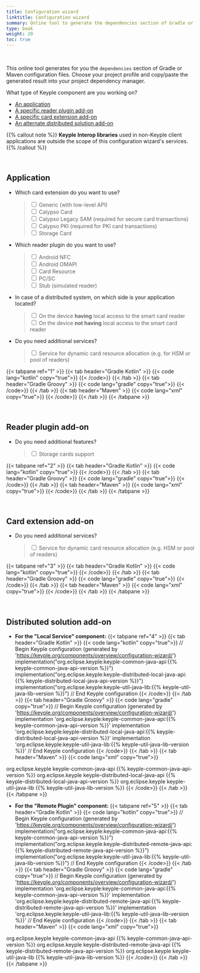 ```yaml
---
title: Configuration wizard
linktitle: Configuration wizard
summary: Online tool to generate the dependencies section of Gradle or Maven configuration files.
type: book
weight: 20
toc: true
---
```


<br>

This online tool generates for you the `dependencies` section of Gradle or Maven configuration files.
Choose your project profile and copy/paste the generated result into your project dependency manager.

What type of Keyple component are you working on?
- [An application](#application)
- [A specific reader plugin add-on](#reader-plugin-add-on)
- [A specific card extension add-on](#card-extension-add-on)
- [An alternate distributed solution add-on](#distributed-solution-add-on)

{{% callout note %}}
**Keyple Interop libraries** used in non-Keyple client applications are outside the scope of this configuration wizard's
services.
{{% /callout %}}

<br>

## Application

- Which card extension do you want to use?
  >  <div>
  >    <input type="checkbox" id="cardGeneric" onclick="javascript:updateAppDependencies(1, this);">
  >    <label for="cardGeneric">Generic (with low-level API)</label>
  >  </div>
  >  <div>
  >    <input type="checkbox" id="cardCalypso" onclick="javascript:updateAppDependencies(1, this);">
  >    <label for="cardCalypso">Calypso Card</label>
  >  </div>
  >  <div>
  >    <input type="checkbox" id="cardCalypsoLegacySam" onclick="javascript:updateAppDependencies(1, this);">
  >    <label for="cardCalypsoLegacySam">Calypso Legacy SAM (required for secure card transactions)</label>
  >  </div>
  >  <div>
  >    <input type="checkbox" id="cardCalypsoPki" onclick="javascript:updateAppDependencies(1, this);">
  >    <label for="cardCalypsoPki">Calypso PKI (required for PKI card transactions)</label>
  >  </div>
  >  <div>
  >    <input type="checkbox" id="cardStorageCard" onclick="javascript:updateAppDependencies(1, this);">
  >    <label for="cardStorageCard">Storage Card</label>
  >  </div>

- Which reader plugin do you want to use?
  >  <div>
  >    <input type="checkbox" id="pluginAndroidNfc" onclick="javascript:updateAppDependencies(1, this);">
  >    <label for="pluginAndroidNfc">Android NFC</label>
  >  </div>
  >  <div>
  >    <input type="checkbox" id="pluginAndroidOmapi" onclick="javascript:updateAppDependencies(1, this);">
  >    <label for="pluginAndroidOmapi">Android OMAPI</label>
  >  </div>
  >  <div>
  >    <input type="checkbox" id="pluginCardResource" onclick="javascript:updateAppDependencies(1, this);">
  >    <label for="pluginCardResource">Card Resource</label>
  >  </div>
  >  <div>
  >    <input type="checkbox" id="pluginPcsc" onclick="javascript:updateAppDependencies(1, this);">
  >    <label for="pluginPcsc">PC/SC</label>
  >  </div>
  >  <div>
  >    <input type="checkbox" id="pluginStub" onclick="javascript:updateAppDependencies(1, this);">
  >    <label for="pluginStub">Stub (simulated reader)</label>
  >  </div>

- In case of a distributed system, on which side is your application located?
  >  <div>
  >    <input type="checkbox" id="distributedLocal" onclick="javascript:updateAppDependencies(1, this);">
  >    <label for="distributedLocal">On the device <strong>having</strong> local access to the smart card reader</label>
  >  </div>
  >  <div>
  >    <input type="checkbox" id="distributedRemote" onclick="javascript:updateAppDependencies(1, this);">
  >    <label for="distributedRemote">On the device <strong>not having</strong> local access to the smart card reader</label>
  >  </div>

- Do you need additional services?
  >  <div>
  >    <input type="checkbox" id="serviceResource" onclick="javascript:updateAppDependencies(1, this);">
  >    <label for="serviceResource">Service for dynamic card resource allocation (e.g. for HSM or pool of readers)</label>
  >  </div>

{{< tabpane ref="1" >}}
{{< tab header="Gradle Kotlin" >}}
{{< code lang="kotlin" copy="true">}}
{{< /code>}}
{{< /tab >}}
{{< tab header="Gradle Groovy" >}}
{{< code lang="gradle" copy="true">}}
{{< /code>}}
{{< /tab >}}
{{< tab header="Maven" >}}
{{< code lang="xml" copy="true">}}
{{< /code>}}
{{< /tab >}}
{{< /tabpane >}}

<br>

## Reader plugin add-on

- Do you need additional features?
  >  <div>
  >    <input type="checkbox" id="pluginStorageCard" onclick="javascript:updatePluginDependencies(2, this);">
  >    <label for="pluginStorageCard">Storage cards support</label>
  >  </div>

{{< tabpane ref="2" >}}
{{< tab header="Gradle Kotlin" >}}
{{< code lang="kotlin" copy="true">}}
{{< /code>}}
{{< /tab >}}
{{< tab header="Gradle Groovy" >}}
{{< code lang="gradle" copy="true">}}
{{< /code>}}
{{< /tab >}}
{{< tab header="Maven" >}}
{{< code lang="xml" copy="true">}}
{{< /code>}}
{{< /tab >}}
{{< /tabpane >}}

<br>

## Card extension add-on

- Do you need additional services?
  >  <div>
  >    <input type="checkbox" id="cardServiceResource" onclick="javascript:updateCardDependencies(3, this);">
  >    <label for="cardServiceResource">Service for dynamic card resource allocation (e.g. HSM or pool of readers)</label>
  >  </div>

{{< tabpane ref="3" >}}
{{< tab header="Gradle Kotlin" >}}
{{< code lang="kotlin" copy="true">}}
{{< /code>}}
{{< /tab >}}
{{< tab header="Gradle Groovy" >}}
{{< code lang="gradle" copy="true">}}
{{< /code>}}
{{< /tab >}}
{{< tab header="Maven" >}}
{{< code lang="xml" copy="true">}}
{{< /code>}}
{{< /tab >}}
{{< /tabpane >}}

<br>

## Distributed solution add-on

- **For the "Local Service" component:**
{{< tabpane ref="4" >}}
{{< tab header="Gradle Kotlin" >}}
{{< code lang="kotlin" copy="true">}}
// Begin Keyple configuration (generated by 'https://keyple.org/components/overview/configuration-wizard/')
implementation("org.eclipse.keyple:keyple-common-java-api:{{% keyple-common-java-api-version %}}")
implementation("org.eclipse.keyple:keyple-distributed-local-java-api:{{% keyple-distributed-local-java-api-version %}}")
implementation("org.eclipse.keyple:keyple-util-java-lib:{{% keyple-util-java-lib-version %}}")
// End Keyple configuration
{{< /code>}}
{{< /tab >}}
{{< tab header="Gradle Groovy" >}}
{{< code lang="gradle" copy="true">}}
// Begin Keyple configuration (generated by 'https://keyple.org/components/overview/configuration-wizard/')
implementation 'org.eclipse.keyple:keyple-common-java-api:{{% keyple-common-java-api-version %}}'
implementation 'org.eclipse.keyple:keyple-distributed-local-java-api:{{% keyple-distributed-local-java-api-version %}}'
implementation 'org.eclipse.keyple:keyple-util-java-lib:{{% keyple-util-java-lib-version %}}'
// End Keyple configuration
{{< /code>}}
{{< /tab >}}
{{< tab header="Maven" >}}
{{< code lang="xml" copy="true">}}
<!-- Begin Keyple configuration (generated by 'https://keyple.org/components/overview/configuration-wizard/') -->
<dependency>
  <groupId>org.eclipse.keyple</groupId>
  <artifactId>keyple-common-java-api</artifactId>
  <version>{{% keyple-common-java-api-version %}}</version>
</dependency>
<dependency>
  <groupId>org.eclipse.keyple</groupId>
  <artifactId>keyple-distributed-local-java-api</artifactId>
  <version>{{% keyple-distributed-local-java-api-version %}}</version>
</dependency>
<dependency>
  <groupId>org.eclipse.keyple</groupId>
  <artifactId>keyple-util-java-lib</artifactId>
  <version>{{% keyple-util-java-lib-version %}}</version>
</dependency>
<!-- End Keyple configuration -->
{{< /code>}}
{{< /tab >}}
{{< /tabpane >}}

- **For the "Remote Plugin" component:**
{{< tabpane ref="5" >}}
{{< tab header="Gradle Kotlin" >}}
{{< code lang="kotlin" copy="true">}}
// Begin Keyple configuration (generated by 'https://keyple.org/components/overview/configuration-wizard/')
implementation("org.eclipse.keyple:keyple-common-java-api:{{% keyple-common-java-api-version %}}")
implementation("org.eclipse.keyple:keyple-distributed-remote-java-api:{{% keyple-distributed-remote-java-api-version %}}")
implementation("org.eclipse.keyple:keyple-util-java-lib:{{% keyple-util-java-lib-version %}}")
// End Keyple configuration
{{< /code>}}
{{< /tab >}}
{{< tab header="Gradle Groovy" >}}
{{< code lang="gradle" copy="true">}}
// Begin Keyple configuration (generated by 'https://keyple.org/components/overview/configuration-wizard/')
implementation 'org.eclipse.keyple:keyple-common-java-api:{{% keyple-common-java-api-version %}}'
implementation 'org.eclipse.keyple:keyple-distributed-remote-java-api:{{% keyple-distributed-remote-java-api-version %}}'
implementation 'org.eclipse.keyple:keyple-util-java-lib:{{% keyple-util-java-lib-version %}}'
// End Keyple configuration
{{< /code>}}
{{< /tab >}}
{{< tab header="Maven" >}}
{{< code lang="xml" copy="true">}}
<!-- Begin Keyple configuration (generated by 'https://keyple.org/components/overview/configuration-wizard/') -->
<dependency>
  <groupId>org.eclipse.keyple</groupId>
  <artifactId>keyple-common-java-api</artifactId>
  <version>{{% keyple-common-java-api-version %}}</version>
</dependency>
<dependency>
  <groupId>org.eclipse.keyple</groupId>
  <artifactId>keyple-distributed-remote-java-api</artifactId>
  <version>{{% keyple-distributed-remote-java-api-version %}}</version>
</dependency>
<dependency>
  <groupId>org.eclipse.keyple</groupId>
  <artifactId>keyple-util-java-lib</artifactId>
  <version>{{% keyple-util-java-lib-version %}}</version>
</dependency>
<!-- End Keyple configuration -->
{{< /code>}}
{{< /tab >}}
{{< /tabpane >}}

<!-- All groovy dependencies -->
<code id="all-groovy-dependencies" style="display:none">
<span id="keyple-java-bom"><span class="line"><span class="cl"><span class="n">implementation platform(</span><span class="s1">'org.eclipse.keyple:keyple-java-bom:{{% keyple-java-bom-version %}}'</span><span class="n">)</span></span></span></span>
<span id="keyple-common-java-api"><span class="line"><span class="cl"><span class="n">implementation</span> <span class="s1">'org.eclipse.keyple:keyple-common-java-api'</span></span></span></span>
<span id="keyple-service-java-lib"><span class="line"><span class="cl"><span class="n">implementation</span> <span class="s1">'org.eclipse.keyple:keyple-service-java-lib'</span></span></span></span>
<span id="keyple-service-resource-java-lib"><span class="line"><span class="cl"><span class="n">implementation</span> <span class="s1">'org.eclipse.keyple:keyple-service-resource-java-lib'</span></span></span></span>
<span id="keyple-util-java-lib"><span class="line"><span class="cl"><span class="n">implementation</span> <span class="s1">'org.eclipse.keyple:keyple-util-java-lib'</span></span></span></span>
<span id="keyple-card-calypso-java-lib"><span class="line"><span class="cl"><span class="n">implementation</span> <span class="s1">'org.eclipse.keyple:keyple-card-calypso-java-lib'</span></span></span></span>
<span id="keyple-card-calypso-crypto-legacysam-java-lib"><span class="line"><span class="cl"><span class="n">implementation</span> <span class="s1">'org.eclipse.keyple:keyple-card-calypso-crypto-legacysam-java-lib'</span></span></span></span>
<span id="keyple-card-calypso-crypto-pki-java-lib"><span class="line"><span class="cl"><span class="n">implementation</span> <span class="s1">'org.eclipse.keyple:keyple-card-calypso-crypto-pki-java-lib'</span></span></span></span>
<span id="keyple-card-generic-java-lib"><span class="line"><span class="cl"><span class="n">implementation</span> <span class="s1">'org.eclipse.keyple:keyple-card-generic-java-lib'</span></span></span></span>
<span id="keyple-distributed-local-java-lib"><span class="line"><span class="cl"><span class="n">implementation</span> <span class="s1">'org.eclipse.keyple:keyple-distributed-local-java-lib'</span></span></span></span>
<span id="keyple-distributed-network-java-lib"><span class="line"><span class="cl"><span class="n">implementation</span> <span class="s1">'org.eclipse.keyple:keyple-distributed-network-java-lib'</span></span></span></span>
<span id="keyple-distributed-remote-java-lib"><span class="line"><span class="cl"><span class="n">implementation</span> <span class="s1">'org.eclipse.keyple:keyple-distributed-remote-java-lib'</span></span></span></span>
<span id="keyple-plugin-java-api"><span class="line"><span class="cl"><span class="n">implementation</span> <span class="s1">'org.eclipse.keyple:keyple-plugin-java-api'</span></span></span></span>
<span id="keyple-plugin-android-nfc-java-lib"><span class="line"><span class="cl"><span class="n">implementation</span> <span class="s1">'org.eclipse.keyple:keyple-plugin-android-nfc-java-lib'</span></span></span></span>
<span id="keyple-plugin-android-omapi-java-lib"><span class="line"><span class="cl"><span class="n">implementation</span> <span class="s1">'org.eclipse.keyple:keyple-plugin-android-omapi-java-lib'</span></span></span></span>
<span id="keyple-plugin-cardresource-java-lib"><span class="line"><span class="cl"><span class="n">implementation</span> <span class="s1">'org.eclipse.keyple:keyple-plugin-cardresource-java-lib'</span></span></span></span>
<span id="keyple-plugin-pcsc-java-lib"><span class="line"><span class="cl"><span class="n">implementation</span> <span class="s1">'org.eclipse.keyple:keyple-plugin-pcsc-java-lib'</span></span></span></span>
<span id="keyple-plugin-stub-java-lib"><span class="line"><span class="cl"><span class="n">implementation</span> <span class="s1">'org.eclipse.keyple:keyple-plugin-stub-java-lib'</span></span></span></span>
<span id="keyple-plugin-storagecard-java-api"><span class="line"><span class="cl"><span class="n">implementation</span> <span class="s1">'org.eclipse.keyple:keyple-plugin-storagecard-java-api'</span></span></span></span>
<span id="keypop-reader-java-api"><span class="line"><span class="cl"><span class="n">implementation</span> <span class="s1">'org.eclipse.keypop:keypop-reader-java-api'</span></span></span></span>
<span id="keypop-card-java-api"><span class="line"><span class="cl"><span class="n">implementation</span> <span class="s1">'org.eclipse.keypop:keypop-card-java-api'</span></span></span></span>
<span id="keypop-calypso-card-java-api"><span class="line"><span class="cl"><span class="n">implementation</span> <span class="s1">'org.eclipse.keypop:keypop-calypso-card-java-api'</span></span></span></span>
<span id="keypop-calypso-crypto-legacysam-java-api"><span class="line"><span class="cl"><span class="n">implementation</span> <span class="s1">'org.eclipse.keypop:keypop-calypso-crypto-legacysam-java-api'</span></span></span></span>
<span id="keypop-storagecard-java-api"><span class="line"><span class="cl"><span class="n">implementation</span> <span class="s1">'org.eclipse.keypop:keypop-storagecard-java-api'</span></span></span></span>

<span id="specific-keyple-common-java-api"><span class="line"><span class="cl"><span class="n">implementation</span> <span class="s1">'org.eclipse.keyple:keyple-common-java-api:{{% keyple-common-java-api-version %}}'</span></span></span></span>
<span id="specific-keyple-service-resource-java-lib"><span class="line"><span class="cl"><span class="n">implementation</span> <span class="s1">'org.eclipse.keyple:keyple-service-resource-java-lib:{{% keyple-service-resource-java-lib-version %}}'</span></span></span></span>
<span id="specific-keyple-util-java-lib"><span class="line"><span class="cl"><span class="n">implementation</span> <span class="s1">'org.eclipse.keyple:keyple-util-java-lib:{{% keyple-util-java-lib-version %}}'</span></span></span></span>
<span id="specific-keyple-plugin-java-api"><span class="line"><span class="cl"><span class="n">implementation</span> <span class="s1">'org.eclipse.keyple:keyple-plugin-java-api:{{% keyple-plugin-java-api-version %}}'</span></span></span></span>
<span id="specific-keyple-plugin-storagecard-java-api"><span class="line"><span class="cl"><span class="n">implementation</span> <span class="s1">'org.eclipse.keyple:keyple-plugin-storagecard-java-api:{{% keyple-plugin-storagecard-java-api-version %}}'</span></span></span></span>
<span id="specific-keypop-reader-java-api"><span class="line"><span class="cl"><span class="n">implementation</span> <span class="s1">'org.eclipse.keypop:keypop-reader-java-api:{{% keypop-reader-java-api-version %}}'</span></span></span></span>
<span id="specific-keypop-card-java-api"><span class="line"><span class="cl"><span class="n">implementation</span> <span class="s1">'org.eclipse.keypop:keypop-card-java-api:{{% keypop-card-java-api-version %}}'</span></span></span></span>
</code>

<!-- All kotlin dependencies -->
<code id="all-kotlin-dependencies" style="display:none">
<span id="keyple-java-bom"><span class="line"><span class="cl"><span class="c1"></span><span class="n">implementation(platform</span>(<span class="s2">"org.eclipse.keyple:keyple-java-bom:{{% keyple-java-bom-version %}}"</span>))</span></span></span>
<span id="keyple-common-java-api"><span class="line"><span class="cl"><span class="c1"></span><span class="n">implementation</span>(<span class="s2">"org.eclipse.keyple:keyple-common-java-api"</span>)</span></span></span>
<span id="keyple-service-java-lib"><span class="line"><span class="cl"><span class="c1"></span><span class="n">implementation</span>(<span class="s2">"org.eclipse.keyple:keyple-service-java-lib"</span>)</span></span></span>
<span id="keyple-service-resource-java-lib"><span class="line"><span class="cl"><span class="c1"></span><span class="n">implementation</span>(<span class="s2">"org.eclipse.keyple:keyple-service-resource-java-lib"</span>)</span></span></span>
<span id="keyple-util-java-lib"><span class="line"><span class="cl"><span class="c1"></span><span class="n">implementation</span>(<span class="s2">"org.eclipse.keyple:keyple-util-java-lib"</span>)</span></span></span>
<span id="keyple-card-calypso-java-lib"><span class="line"><span class="cl"><span class="c1"></span><span class="n">implementation</span>(<span class="s2">"org.eclipse.keyple:keyple-card-calypso-java-lib"</span>)</span></span></span>
<span id="keyple-card-calypso-crypto-legacysam-java-lib"><span class="line"><span class="cl"><span class="c1"></span><span class="n">implementation</span>(<span class="s2">"org.eclipse.keyple:keyple-card-calypso-crypto-legacysam-java-lib"</span>)</span></span></span>
<span id="keyple-card-calypso-crypto-pki-java-lib"><span class="line"><span class="cl"><span class="c1"></span><span class="n">implementation</span>(<span class="s2">"org.eclipse.keyple:keyple-card-calypso-crypto-pki-java-lib"</span>)</span></span></span>
<span id="keyple-card-generic-java-lib"><span class="line"><span class="cl"><span class="c1"></span><span class="n">implementation</span>(<span class="s2">"org.eclipse.keyple:keyple-card-generic-java-lib"</span>)</span></span></span>
<span id="keyple-distributed-local-java-lib"><span class="line"><span class="cl"><span class="c1"></span><span class="n">implementation</span>(<span class="s2">"org.eclipse.keyple:keyple-distributed-local-java-lib"</span>)</span></span></span>
<span id="keyple-distributed-network-java-lib"><span class="line"><span class="cl"><span class="c1"></span><span class="n">implementation</span>(<span class="s2">"org.eclipse.keyple:keyple-distributed-network-java-lib"</span>)</span></span></span>
<span id="keyple-distributed-remote-java-lib"><span class="line"><span class="cl"><span class="c1"></span><span class="n">implementation</span>(<span class="s2">"org.eclipse.keyple:keyple-distributed-remote-java-lib"</span>)</span></span></span>
<span id="keyple-plugin-java-api"><span class="line"><span class="cl"><span class="c1"></span><span class="n">implementation</span>(<span class="s2">"org.eclipse.keyple:keyple-plugin-java-api"</span>)</span></span></span>
<span id="keyple-plugin-android-nfc-java-lib"><span class="line"><span class="cl"><span class="c1"></span><span class="n">implementation</span>(<span class="s2">"org.eclipse.keyple:keyple-plugin-android-nfc-java-lib"</span>)</span></span></span>
<span id="keyple-plugin-android-omapi-java-lib"><span class="line"><span class="cl"><span class="c1"></span><span class="n">implementation</span>(<span class="s2">"org.eclipse.keyple:keyple-plugin-android-omapi-java-lib"</span>)</span></span></span>
<span id="keyple-plugin-cardresource-java-lib"><span class="line"><span class="cl"><span class="c1"></span><span class="n">implementation</span>(<span class="s2">"org.eclipse.keyple:keyple-plugin-cardresource-java-lib"</span>)</span></span></span>
<span id="keyple-plugin-pcsc-java-lib"><span class="line"><span class="cl"><span class="c1"></span><span class="n">implementation</span>(<span class="s2">"org.eclipse.keyple:keyple-plugin-pcsc-java-lib"</span>)</span></span></span>
<span id="keyple-plugin-stub-java-lib"><span class="line"><span class="cl"><span class="c1"></span><span class="n">implementation</span>(<span class="s2">"org.eclipse.keyple:keyple-plugin-stub-java-lib"</span>)</span></span></span>
<span id="keyple-plugin-storagecard-java-api"><span class="line"><span class="cl"><span class="c1"></span><span class="n">implementation</span>(<span class="s2">"org.eclipse.keyple:keyple-plugin-storagecard-java-api"</span>)</span></span></span>
<span id="keypop-reader-java-api"><span class="line"><span class="cl"><span class="c1"></span><span class="n">implementation</span>(<span class="s2">"org.eclipse.keypop:keypop-reader-java-api"</span>)</span></span></span>
<span id="keypop-card-java-api"><span class="line"><span class="cl"><span class="c1"></span><span class="n">implementation</span>(<span class="s2">"org.eclipse.keypop:keypop-card-java-api"</span>)</span></span></span>
<span id="keypop-calypso-card-java-api"><span class="line"><span class="cl"><span class="c1"></span><span class="n">implementation</span>(<span class="s2">"org.eclipse.keypop:keypop-calypso-card-java-api"</span>)</span></span></span>
<span id="keypop-calypso-crypto-legacysam-java-api"><span class="line"><span class="cl"><span class="c1"></span><span class="n">implementation</span>(<span class="s2">"org.eclipse.keypop:keypop-calypso-crypto-legacysam-java-api"</span>)</span></span></span>
<span id="keypop-storagecard-java-api"><span class="line"><span class="cl"><span class="c1"></span><span class="n">implementation</span>(<span class="s2">"org.eclipse.keypop:keypop-storagecard-java-api"</span>)</span></span></span>

<span id="specific-keyple-common-java-api"><span class="line"><span class="cl"><span class="c1"></span><span class="n">implementation</span>(<span class="s2">"org.eclipse.keyple:keyple-common-java-api:{{% keyple-common-java-api-version %}}"</span>)</span></span></span>
<span id="specific-keyple-service-resource-java-lib"><span class="line"><span class="cl"><span class="c1"></span><span class="n">implementation</span>(<span class="s2">"org.eclipse.keyple:keyple-service-resource-java-lib:{{% keyple-service-resource-java-lib-version %}}"</span>)</span></span></span>
<span id="specific-keyple-util-java-lib"><span class="line"><span class="cl"><span class="c1"></span><span class="n">implementation</span>(<span class="s2">"org.eclipse.keyple:keyple-util-java-lib:{{% keyple-util-java-lib-version %}}"</span>)</span></span></span>
<span id="specific-keyple-plugin-java-api"><span class="line"><span class="cl"><span class="c1"></span><span class="n">implementation</span>(<span class="s2">"org.eclipse.keyple:keyple-plugin-java-api:{{% keyple-plugin-java-api-version %}}"</span>)</span></span></span>
<span id="specific-keyple-plugin-storagecard-java-api"><span class="line"><span class="cl"><span class="c1"></span><span class="n">implementation</span>(<span class="s2">"org.eclipse.keyple:keyple-plugin-storagecard-java-api:{{% keyple-plugin-storagecard-java-api-version %}}"</span>)</span></span></span>
<span id="specific-keypop-reader-java-api"><span class="line"><span class="cl"><span class="c1"></span><span class="n">implementation</span>(<span class="s2">"org.eclipse.keypop:keypop-reader-java-api:{{% keypop-reader-java-api-version %}}"</span>)</span></span></span>
<span id="specific-keypop-card-java-api"><span class="line"><span class="cl"><span class="c1"></span><span class="n">implementation</span>(<span class="s2">"org.eclipse.keypop:keypop-card-java-api:{{% keypop-card-java-api-version %}}"</span>)</span></span></span>
</code>

<!-- All maven dependencies -->
<pre style="display:none">
<code id="all-maven-dependencies">
<span id="keyple-java-bom">!!! Declare the following Keyple BOM dependency in your <span class="nt">&lt;dependencyManagement&gt;</span> section:
<span class="line"><span class="cl"><span class="nt">&lt;dependency&gt;</span></span></span>
  <span class="line"><span class="cl"><span class="nt">&lt;groupId&gt;</span>org.eclipse.keyple<span class="nt">&lt;/groupId&gt;</span></span></span>
  <span class="line"><span class="cl"><span class="nt">&lt;artifactId&gt;</span>keyple-java-bom<span class="nt">&lt;/artifactId&gt;</span></span></span>
  <span class="line"><span class="cl"><span class="nt">&lt;version&gt;</span>{{% keyple-java-bom-version %}}<span class="nt">&lt;/version&gt;</span></span></span>
  <span class="line"><span class="cl"><span class="nt">&lt;type&gt;</span>pom<span class="nt">&lt;/type&gt;</span></span></span>
  <span class="line"><span class="cl"><span class="nt">&lt;scope&gt;</span>import<span class="nt">&lt;/scope&gt;</span></span></span>
<span class="line"><span class="cl"><span class="nt">&lt;/dependency&gt;</span></span></span>

!!! Declare other Keyple dependencies as usual, without versions, since they are managed by the BOM:</span>
<span id="keyple-common-java-api"><span class="line"><span class="cl"><span class="nt">&lt;dependency&gt;</span></span></span>
  <span class="line"><span class="cl"><span class="nt">&lt;groupId&gt;</span>org.eclipse.keyple<span class="nt">&lt;/groupId&gt;</span></span></span>
  <span class="line"><span class="cl"><span class="nt">&lt;artifactId&gt;</span>keyple-common-java-api<span class="nt">&lt;/artifactId&gt;</span></span></span>
<span class="line"><span class="cl"><span class="nt">&lt;/dependency&gt;</span></span></span></span>
<span id="keyple-service-java-lib"><span class="line"><span class="cl"><span class="nt">&lt;dependency&gt;</span></span></span>
  <span class="line"><span class="cl"><span class="nt">&lt;groupId&gt;</span>org.eclipse.keyple<span class="nt">&lt;/groupId&gt;</span></span></span>
  <span class="line"><span class="cl"><span class="nt">&lt;artifactId&gt;</span>keyple-service-java-lib<span class="nt">&lt;/artifactId&gt;</span></span></span>
<span class="line"><span class="cl"><span class="nt">&lt;/dependency&gt;</span></span></span></span>
<span id="keyple-service-resource-java-lib"><span class="line"><span class="cl"><span class="nt">&lt;dependency&gt;</span></span></span>
  <span class="line"><span class="cl"><span class="nt">&lt;groupId&gt;</span>org.eclipse.keyple<span class="nt">&lt;/groupId&gt;</span></span></span>
  <span class="line"><span class="cl"><span class="nt">&lt;artifactId&gt;</span>keyple-service-resource-java-lib<span class="nt">&lt;/artifactId&gt;</span></span></span>
<span class="line"><span class="cl"><span class="nt">&lt;/dependency&gt;</span></span></span></span>
<span id="keyple-util-java-lib"><span class="line"><span class="cl"><span class="nt">&lt;dependency&gt;</span></span></span>
  <span class="line"><span class="cl"><span class="nt">&lt;groupId&gt;</span>org.eclipse.keyple<span class="nt">&lt;/groupId&gt;</span></span></span>
  <span class="line"><span class="cl"><span class="nt">&lt;artifactId&gt;</span>keyple-util-java-lib<span class="nt">&lt;/artifactId&gt;</span></span></span>
<span class="line"><span class="cl"><span class="nt">&lt;/dependency&gt;</span></span></span></span>
<span id="keyple-card-calypso-java-lib"><span class="line"><span class="cl"><span class="nt">&lt;dependency&gt;</span></span></span>
  <span class="line"><span class="cl"><span class="nt">&lt;groupId&gt;</span>org.eclipse.keyple<span class="nt">&lt;/groupId&gt;</span></span></span>
  <span class="line"><span class="cl"><span class="nt">&lt;artifactId&gt;</span>keyple-card-calypso-java-lib<span class="nt">&lt;/artifactId&gt;</span></span></span>
<span class="line"><span class="cl"><span class="nt">&lt;/dependency&gt;</span></span></span></span>
<span id="keyple-card-calypso-crypto-legacysam-java-lib"><span class="line"><span class="cl"><span class="nt">&lt;dependency&gt;</span></span></span>
  <span class="line"><span class="cl"><span class="nt">&lt;groupId&gt;</span>org.eclipse.keyple<span class="nt">&lt;/groupId&gt;</span></span></span>
  <span class="line"><span class="cl"><span class="nt">&lt;artifactId&gt;</span>keyple-card-calypso-crypto-legacysam-java-lib<span class="nt">&lt;/artifactId&gt;</span></span></span>
<span class="line"><span class="cl"><span class="nt">&lt;/dependency&gt;</span></span></span></span>
<span id="keyple-card-calypso-crypto-pki-java-lib"><span class="line"><span class="cl"><span class="nt">&lt;dependency&gt;</span></span></span>
  <span class="line"><span class="cl"><span class="nt">&lt;groupId&gt;</span>org.eclipse.keyple<span class="nt">&lt;/groupId&gt;</span></span></span>
  <span class="line"><span class="cl"><span class="nt">&lt;artifactId&gt;</span>keyple-card-calypso-crypto-pki-java-lib<span class="nt">&lt;/artifactId&gt;</span></span></span>
<span class="line"><span class="cl"><span class="nt">&lt;/dependency&gt;</span></span></span></span>
<span id="keyple-card-generic-java-lib"><span class="line"><span class="cl"><span class="nt">&lt;dependency&gt;</span></span></span>
  <span class="line"><span class="cl"><span class="nt">&lt;groupId&gt;</span>org.eclipse.keyple<span class="nt">&lt;/groupId&gt;</span></span></span>
  <span class="line"><span class="cl"><span class="nt">&lt;artifactId&gt;</span>keyple-card-generic-java-lib<span class="nt">&lt;/artifactId&gt;</span></span></span>
<span class="line"><span class="cl"><span class="nt">&lt;/dependency&gt;</span></span></span></span>
<span id="keyple-distributed-local-java-lib"><span class="line"><span class="cl"><span class="nt">&lt;dependency&gt;</span></span></span>
  <span class="line"><span class="cl"><span class="nt">&lt;groupId&gt;</span>org.eclipse.keyple<span class="nt">&lt;/groupId&gt;</span></span></span>
  <span class="line"><span class="cl"><span class="nt">&lt;artifactId&gt;</span>keyple-distributed-local-java-lib<span class="nt">&lt;/artifactId&gt;</span></span></span>
<span class="line"><span class="cl"><span class="nt">&lt;/dependency&gt;</span></span></span></span>
<span id="keyple-distributed-network-java-lib"><span class="line"><span class="cl"><span class="nt">&lt;dependency&gt;</span></span></span>
  <span class="line"><span class="cl"><span class="nt">&lt;groupId&gt;</span>org.eclipse.keyple<span class="nt">&lt;/groupId&gt;</span></span></span>
  <span class="line"><span class="cl"><span class="nt">&lt;artifactId&gt;</span>keyple-distributed-network-java-lib<span class="nt">&lt;/artifactId&gt;</span></span></span>
<span class="line"><span class="cl"><span class="nt">&lt;/dependency&gt;</span></span></span></span>
<span id="keyple-distributed-remote-java-lib"><span class="line"><span class="cl"><span class="nt">&lt;dependency&gt;</span></span></span>
  <span class="line"><span class="cl"><span class="nt">&lt;groupId&gt;</span>org.eclipse.keyple<span class="nt">&lt;/groupId&gt;</span></span></span>
  <span class="line"><span class="cl"><span class="nt">&lt;artifactId&gt;</span>keyple-distributed-remote-java-lib<span class="nt">&lt;/artifactId&gt;</span></span></span>
<span class="line"><span class="cl"><span class="nt">&lt;/dependency&gt;</span></span></span></span>
<span id="keyple-plugin-java-api"><span class="line"><span class="cl"><span class="nt">&lt;dependency&gt;</span></span></span>
  <span class="line"><span class="cl"><span class="nt">&lt;groupId&gt;</span>org.eclipse.keyple<span class="nt">&lt;/groupId&gt;</span></span></span>
  <span class="line"><span class="cl"><span class="nt">&lt;artifactId&gt;</span>keyple-plugin-java-api<span class="nt">&lt;/artifactId&gt;</span></span></span>
<span class="line"><span class="cl"><span class="nt">&lt;/dependency&gt;</span></span></span></span>
<span id="keyple-plugin-android-nfc-java-lib"><span class="line"><span class="cl"><span class="nt">&lt;dependency&gt;</span></span></span>
  <span class="line"><span class="cl"><span class="nt">&lt;groupId&gt;</span>org.eclipse.keyple<span class="nt">&lt;/groupId&gt;</span></span></span>
  <span class="line"><span class="cl"><span class="nt">&lt;artifactId&gt;</span>keyple-plugin-android-nfc-java-lib<span class="nt">&lt;/artifactId&gt;</span></span></span>
<span class="line"><span class="cl"><span class="nt">&lt;/dependency&gt;</span></span></span></span>
<span id="keyple-plugin-android-omapi-java-lib"><span class="line"><span class="cl"><span class="nt">&lt;dependency&gt;</span></span></span>
  <span class="line"><span class="cl"><span class="nt">&lt;groupId&gt;</span>org.eclipse.keyple<span class="nt">&lt;/groupId&gt;</span></span></span>
  <span class="line"><span class="cl"><span class="nt">&lt;artifactId&gt;</span>keyple-plugin-android-omapi-java-lib<span class="nt">&lt;/artifactId&gt;</span></span></span>
<span class="line"><span class="cl"><span class="nt">&lt;/dependency&gt;</span></span></span></span>
<span id="keyple-plugin-cardresource-java-lib"><span class="line"><span class="cl"><span class="nt">&lt;dependency&gt;</span></span></span>
  <span class="line"><span class="cl"><span class="nt">&lt;groupId&gt;</span>org.eclipse.keyple<span class="nt">&lt;/groupId&gt;</span></span></span>
  <span class="line"><span class="cl"><span class="nt">&lt;artifactId&gt;</span>keyple-plugin-cardresource-java-lib<span class="nt">&lt;/artifactId&gt;</span></span></span>
<span class="line"><span class="cl"><span class="nt">&lt;/dependency&gt;</span></span></span></span>
<span id="keyple-plugin-pcsc-java-lib"><span class="line"><span class="cl"><span class="nt">&lt;dependency&gt;</span></span></span>
  <span class="line"><span class="cl"><span class="nt">&lt;groupId&gt;</span>org.eclipse.keyple<span class="nt">&lt;/groupId&gt;</span></span></span>
  <span class="line"><span class="cl"><span class="nt">&lt;artifactId&gt;</span>keyple-plugin-pcsc-java-lib<span class="nt">&lt;/artifactId&gt;</span></span></span>
<span class="line"><span class="cl"><span class="nt">&lt;/dependency&gt;</span></span></span></span>
<span id="keyple-plugin-stub-java-lib"><span class="line"><span class="cl"><span class="nt">&lt;dependency&gt;</span></span></span>
  <span class="line"><span class="cl"><span class="nt">&lt;groupId&gt;</span>org.eclipse.keyple<span class="nt">&lt;/groupId&gt;</span></span></span>
  <span class="line"><span class="cl"><span class="nt">&lt;artifactId&gt;</span>keyple-plugin-stub-java-lib<span class="nt">&lt;/artifactId&gt;</span></span></span>
<span class="line"><span class="cl"><span class="nt">&lt;/dependency&gt;</span></span></span></span>
<span id="keyple-plugin-storagecard-java-api"><span class="line"><span class="cl"><span class="nt">&lt;dependency&gt;</span></span></span>
  <span class="line"><span class="cl"><span class="nt">&lt;groupId&gt;</span>org.eclipse.keyple<span class="nt">&lt;/groupId&gt;</span></span></span>
  <span class="line"><span class="cl"><span class="nt">&lt;artifactId&gt;</span>keyple-plugin-storagecard-java-api<span class="nt">&lt;/artifactId&gt;</span></span></span>
<span class="line"><span class="cl"><span class="nt">&lt;/dependency&gt;</span></span></span></span>
<span id="keypop-reader-java-api"><span class="line"><span class="cl"><span class="nt">&lt;dependency&gt;</span></span></span>
  <span class="line"><span class="cl"><span class="nt">&lt;groupId&gt;</span>org.eclipse.keypop<span class="nt">&lt;/groupId&gt;</span></span></span>
  <span class="line"><span class="cl"><span class="nt">&lt;artifactId&gt;</span>keypop-reader-java-api<span class="nt">&lt;/artifactId&gt;</span></span></span>
<span class="line"><span class="cl"><span class="nt">&lt;/dependency&gt;</span></span></span></span>
<span id="keypop-card-java-api"><span class="line"><span class="cl"><span class="nt">&lt;dependency&gt;</span></span></span>
  <span class="line"><span class="cl"><span class="nt">&lt;groupId&gt;</span>org.eclipse.keypop<span class="nt">&lt;/groupId&gt;</span></span></span>
  <span class="line"><span class="cl"><span class="nt">&lt;artifactId&gt;</span>keypop-card-java-api<span class="nt">&lt;/artifactId&gt;</span></span></span>
<span class="line"><span class="cl"><span class="nt">&lt;/dependency&gt;</span></span></span></span>
<span id="keypop-calypso-card-java-api"><span class="line"><span class="cl"><span class="nt">&lt;dependency&gt;</span></span></span>
  <span class="line"><span class="cl"><span class="nt">&lt;groupId&gt;</span>org.eclipse.keypop<span class="nt">&lt;/groupId&gt;</span></span></span>
  <span class="line"><span class="cl"><span class="nt">&lt;artifactId&gt;</span>keypop-calypso-card-java-api<span class="nt">&lt;/artifactId&gt;</span></span></span>
<span class="line"><span class="cl"><span class="nt">&lt;/dependency&gt;</span></span></span></span>
<span id="keypop-calypso-crypto-legacysam-java-api"><span class="line"><span class="cl"><span class="nt">&lt;dependency&gt;</span></span></span>
  <span class="line"><span class="cl"><span class="nt">&lt;groupId&gt;</span>org.eclipse.keypop<span class="nt">&lt;/groupId&gt;</span></span></span>
  <span class="line"><span class="cl"><span class="nt">&lt;artifactId&gt;</span>keypop-calypso-crypto-legacysam-java-api<span class="nt">&lt;/artifactId&gt;</span></span></span>
<span class="line"><span class="cl"><span class="nt">&lt;/dependency&gt;</span></span></span></span>
<span id="keypop-storagecard-java-api"><span class="line"><span class="cl"><span class="nt">&lt;dependency&gt;</span></span></span>
  <span class="line"><span class="cl"><span class="nt">&lt;groupId&gt;</span>org.eclipse.keypop<span class="nt">&lt;/groupId&gt;</span></span></span>
  <span class="line"><span class="cl"><span class="nt">&lt;artifactId&gt;</span>keypop-storagecard-java-api<span class="nt">&lt;/artifactId&gt;</span></span></span>
<span class="line"><span class="cl"><span class="nt">&lt;/dependency&gt;</span></span></span></span>

<span id="specific-keyple-common-java-api"><span class="line"><span class="cl"><span class="nt">&lt;dependency&gt;</span></span></span>
  <span class="line"><span class="cl"><span class="nt">&lt;groupId&gt;</span>org.eclipse.keyple<span class="nt">&lt;/groupId&gt;</span></span></span>
  <span class="line"><span class="cl"><span class="nt">&lt;artifactId&gt;</span>keyple-common-java-api<span class="nt">&lt;/artifactId&gt;</span></span></span>
  <span class="line"><span class="cl"><span class="nt">&lt;version&gt;</span>{{% keyple-common-java-api-version %}}<span class="nt">&lt;/version&gt;</span></span></span>
<span class="line"><span class="cl"><span class="nt">&lt;/dependency&gt;</span></span></span></span>
<span id="specific-keyple-service-resource-java-lib"><span class="line"><span class="cl"><span class="nt">&lt;dependency&gt;</span></span></span>
  <span class="line"><span class="cl"><span class="nt">&lt;groupId&gt;</span>org.eclipse.keyple<span class="nt">&lt;/groupId&gt;</span></span></span>
  <span class="line"><span class="cl"><span class="nt">&lt;artifactId&gt;</span>keyple-service-resource-java-lib<span class="nt">&lt;/artifactId&gt;</span></span></span>
  <span class="line"><span class="cl"><span class="nt">&lt;version&gt;</span>{{% keyple-service-resource-java-lib-version %}}<span class="nt">&lt;/version&gt;</span></span></span>
<span class="line"><span class="cl"><span class="nt">&lt;/dependency&gt;</span></span></span></span>
<span id="specific-keyple-util-java-lib"><span class="line"><span class="cl"><span class="nt">&lt;dependency&gt;</span></span></span>
  <span class="line"><span class="cl"><span class="nt">&lt;groupId&gt;</span>org.eclipse.keyple<span class="nt">&lt;/groupId&gt;</span></span></span>
  <span class="line"><span class="cl"><span class="nt">&lt;artifactId&gt;</span>keyple-util-java-lib<span class="nt">&lt;/artifactId&gt;</span></span></span>
  <span class="line"><span class="cl"><span class="nt">&lt;version&gt;</span>{{% keyple-util-java-lib-version %}}<span class="nt">&lt;/version&gt;</span></span></span>
<span class="line"><span class="cl"><span class="nt">&lt;/dependency&gt;</span></span></span></span>
<span id="specific-keyple-plugin-java-api"><span class="line"><span class="cl"><span class="nt">&lt;dependency&gt;</span></span></span>
  <span class="line"><span class="cl"><span class="nt">&lt;groupId&gt;</span>org.eclipse.keyple<span class="nt">&lt;/groupId&gt;</span></span></span>
  <span class="line"><span class="cl"><span class="nt">&lt;artifactId&gt;</span>keyple-plugin-java-api<span class="nt">&lt;/artifactId&gt;</span></span></span>
  <span class="line"><span class="cl"><span class="nt">&lt;version&gt;</span>{{% keyple-plugin-java-api-version %}}<span class="nt">&lt;/version&gt;</span></span></span>
<span class="line"><span class="cl"><span class="nt">&lt;/dependency&gt;</span></span></span></span>
<span id="specific-keyple-plugin-storagecard-java-api"><span class="line"><span class="cl"><span class="nt">&lt;dependency&gt;</span></span></span>
  <span class="line"><span class="cl"><span class="nt">&lt;groupId&gt;</span>org.eclipse.keyple<span class="nt">&lt;/groupId&gt;</span></span></span>
  <span class="line"><span class="cl"><span class="nt">&lt;artifactId&gt;</span>keyple-plugin-storagecard-java-api<span class="nt">&lt;/artifactId&gt;</span></span></span>
  <span class="line"><span class="cl"><span class="nt">&lt;version&gt;</span>{{% keyple-plugin-storagecard-java-api-version %}}<span class="nt">&lt;/version&gt;</span></span></span>
<span class="line"><span class="cl"><span class="nt">&lt;/dependency&gt;</span></span></span></span>
<span id="specific-keypop-reader-java-api"><span class="line"><span class="cl"><span class="nt">&lt;dependency&gt;</span></span></span>
  <span class="line"><span class="cl"><span class="nt">&lt;groupId&gt;</span>org.eclipse.keypop<span class="nt">&lt;/groupId&gt;</span></span></span>
  <span class="line"><span class="cl"><span class="nt">&lt;artifactId&gt;</span>keypop-reader-java-api<span class="nt">&lt;/artifactId&gt;</span></span></span>
  <span class="line"><span class="cl"><span class="nt">&lt;version&gt;</span>{{% keypop-reader-java-api-version %}}<span class="nt">&lt;/version&gt;</span></span></span>
<span class="line"><span class="cl"><span class="nt">&lt;/dependency&gt;</span></span></span></span>
<span id="specific-keypop-card-java-api"><span class="line"><span class="cl"><span class="nt">&lt;dependency&gt;</span></span></span>
  <span class="line"><span class="cl"><span class="nt">&lt;groupId&gt;</span>org.eclipse.keypop<span class="nt">&lt;/groupId&gt;</span></span></span>
  <span class="line"><span class="cl"><span class="nt">&lt;artifactId&gt;</span>keypop-card-java-api<span class="nt">&lt;/artifactId&gt;</span></span></span>
  <span class="line"><span class="cl"><span class="nt">&lt;version&gt;</span>{{% keypop-card-java-api-version %}}<span class="nt">&lt;/version&gt;</span></span></span>
<span class="line"><span class="cl"><span class="nt">&lt;/dependency&gt;</span></span></span></span>
</code>
</pre>
<script type="text/javascript">
document.body.onload = function() {
    updateAppDependencies(1, null);
    updatePluginDependencies(2, null);
    updateCardDependencies(3, null);
};
</script>